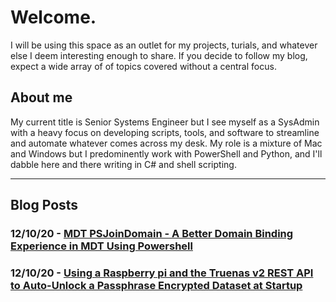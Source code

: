 # Welcome.
I will be using this space as an outlet for my projects, turials, and whatever else I deem interesting enough to share. If you decide to follow my blog, expect a wide array of of topics covered without a central focus.

## About me
My current title is Senior Systems Engineer but I see myself as a SysAdmin with a heavy focus on developing scripts, tools, and software to streamline and automate whatever comes across my desk. My role is a mixture of Mac and Windows but I predominently work with PowerShell and Python, and I'll dabble here and there writing in C# and shell scripting.

---
## Blog Posts

### 12/10/20 - [MDT PSJoinDomain - A Better Domain Binding Experience in MDT Using Powershell](/PSJoinDomain/PSJoinDomain.md)

###  12/10/20 -  [Using a Raspberry pi and the Truenas v2 REST API to Auto-Unlock a Passphrase Encrypted Dataset at Startup](/TrueNAS_Auto-Unlock/TrueNAS_Auto-Unlock.md)
